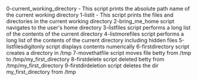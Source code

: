 0-current_working_directory - This script prints the absolute path name of the current working directory
1-listit - This script prints the files and directories in the current working directory
2-bring_me_home script navigates to the user's home directory
3-listfiles script performs a long list of the contents of the current directory
4-listmorefiles script performs a long list of the contents of the current directory including hidden files
5-listfilesdigitonly script displays contents numerically
6-firstdirectory script creates a directory in /tmp
7-movethatfile script moves file betty from /tmp to /tmp/my_first_directory
8-firstdelete script deleted betty from /tmp/my_first_directory
9-firstdirdeletion script deletes the dir my_first_directory from /tmp
